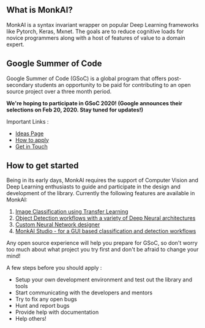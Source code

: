 ## What is MonkAI?

MonkAI is a syntax invariant wrapper on popular Deep Learning frameworks like Pytorch, Keras, Mxnet. The goals are to reduce cognitive loads for novice programmers along with a host of features of value to a domain expert.

## Google Summer of Code

Google Summer of Code (GSoC) is a global program that offers post-secondary students an opportunity to be paid for contributing to an open source project over a three month period.

<b>We're hoping to participate in GSoC 2020! (Google announces their selections on Feb 20, 2020. Stay tuned for updates!)</b>

Important Links :
- [Ideas Page](https://li8bot.github.io/monkai/#/home/gsoc2020/ideaslist)
- [How to apply](https://li8bot.github.io/monkai/#/home/gsoc2020/howtoapply)
- [Get in Touch](https://li8bot.github.io/monkai/#/home/gsoc2020/getintouch)

## How to get started

Being in its early days, MonkAI requires the support of Computer Vision and Deep Learning enthusiasts to guide and participate in the design and development of the library. Currently the following features are available in MonkAI: 

1. [Image Classification using Transfer Learning](https://github.com/Tessellate-Imaging/monk_v1)
2. [Object Detection workflows with a variety of Deep Neural architectures](https://github.com/Tessellate-Imaging/Monk_Object_Detection)
3. [Custom Neural Network designer](https://github.com/Tessellate-Imaging/monk_v1/blob/master/tutorials/8%20-%20Custom%20Model%20Creation%20and%20debugging%20With%20Monk.ipynb)
4. [MonkAI Studio - for a GUI based classification and detection workflows](https://github.com/Tessellate-Imaging/Monk_Gui)

Any open source experience will help you prepare for GSoC, so don't worry too much about what project you try first and don't be afraid to change your mind!

A few steps before you should apply :

- Setup your own development environment and test out the library and tools
- Start communicating with the developers and mentors
- Try to fix any open bugs
- Hunt and report bugs
- Provide help with documentation
- Help others!
